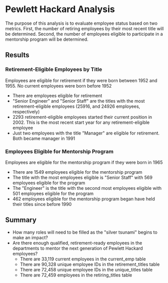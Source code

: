 # Pewlett Hackard Analysis
The purpose of this analysis is to evaluate employee status based on two metrics. First, the number of retiring employees by their most recent title will be determined. Second, the number of employees eligible to participate in a mentorship program will be determined.

## Results
### Retirement-Eligible Employees by Title
Employees are eligible for retirement if they were born between 1952 and 1955. No current employees were born before 1952
- There are employees eligible for retirement
- "Senior Engineer" and "Senior Staff" are the titles with the most retirement-eligible employees (25916, and 24926 employees, respectively)
- 2293 retirement-eligible employees started their current position in 2002. This is the most recent start year for any retirement-eligible employee
- Just two employees with the title "Manager" are eligible for retirement. Both became manager in 1991
### Employees Eligible for Mentorship Program
Employees are eligible for the mentorship program if they were born in 1965
- There are 1549 employees eligible for the mentorship program
- The title with the most employees eligible is "Senior Staff" with 569 employees eligible for the program
- The "Engineer" is the title with the second most employees eligible with 501 employees eligible for the program
- 462 employees eligible for the mentorship program began have held their titles since before 1990
## Summary
- How many roles will need to be filled as the "silver tsunami" begins to make an impact?
- Are there enough qualified, retirement-ready employees in the departments to mentor the next generation of Pewlett Hackard employees?
  - There are 33,119 current employees in the current_emp table
  - There are 90,328 unique employee IDs in the retirement_titles table
  - There are 72,458 unique employee IDs in the unique_titles table
  - There are 72,459 employees in the retiring_titles table
